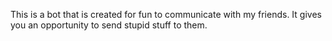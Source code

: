 This is a bot that is created for fun to communicate with my friends.
It gives you an opportunity to send stupid stuff to them.
